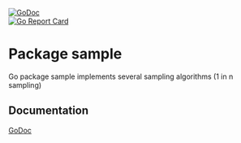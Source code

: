 [![GoDoc](https://godoc.org/github.com/breml/sample?status.svg)](https://godoc.org/github.com/breml/sample)  
[![Go Report Card](http://goreportcard.com/badge/breml/sample)](http://goreportcard.com/report/breml/sample)

# Package sample

Go package sample implements several sampling algorithms (1 in n sampling)

## Documentation

[GoDoc](https://godoc.org/github.com/breml/sample)

